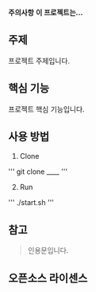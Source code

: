 **주의사항**
**이 프로젝트는...**

## 주제
프로젝트 주제입니다.

## 핵심 기능
프로젝트 핵심 기능입니다.

## 사용 방법
1. Clone

'''
git clone ____
'''

2. Run
   
'''
./start.sh
'''


## 참고
> 인용문입니다.

## 오픈소스 라이센스

